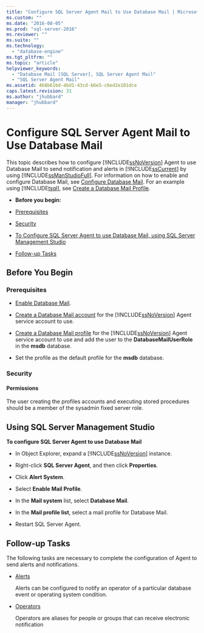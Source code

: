 ```yaml
---
title: "Configure SQL Server Agent Mail to Use Database Mail | Microsoft Docs"
ms.custom: ""
ms.date: "2016-08-05"
ms.prod: "sql-server-2016"
ms.reviewer: ""
ms.suite: ""
ms.technology: 
  - "database-engine"
ms.tgt_pltfrm: ""
ms.topic: "article"
helpviewer_keywords: 
  - "Database Mail [SQL Server], SQL Server Agent Mail"
  - "SQL Server Agent Mail"
ms.assetid: 4b8b61bd-4bd1-43cd-b6e5-c6ed2e101dce
caps.latest.revision: 31
ms.author: "jhubbard"
manager: "jhubbard"
---
```

# Configure SQL Server Agent Mail to Use Database Mail
  This topic describes how to configure [!INCLUDE[ssNoVersion](../../a9notintoc/includes/ssnoversion-md.md)] Agent to use Database Mail to send notification and alerts in [!INCLUDE[ssCurrent](../../a9notintoc/includes/sscurrent-md.md)] by using [!INCLUDE[ssManStudioFull](../../a9notintoc/includes/ssmanstudiofull-md.md)].  For information on how to enable and configure Database Mail, see [Configure Database Mail](../../relational-databases/database-mail/configure-database-mail.md).  For an example using [!INCLUDE[tsql](../../a9notintoc/includes/tsql-md.md)], see [Create a Database Mail Profile](../../relational-databases/database-mail/create-a-database-mail-profile.md).
  
-   **Before you begin:**  
  
-   [Prerequisites](#Prerequisites)  
  
-   [Security](#Security)  
  
-   [To Configure SQL Server Agent to use Database Mail, using SQL Server Management Studio](#SSMSProcedure)  
  
-   [Follow-up Tasks](#Follow_Up)  
  
##  <a name="BeforeYouBegin"></a> Before You Begin  
  
###  <a name="Prerequisites"></a> Prerequisites  
  
-   [Enable Database Mail](../../relational-databases/database-mail/configure-database-mail.md).  
  
-    [Create a Database Mail account](../../relational-databases/database-mail/create-a-database-mail-account.md) for the [!INCLUDE[ssNoVersion](../../a9notintoc/includes/ssnoversion-md.md)] Agent service account to use.  
  
-   [Create a Database Mail profile](../../relational-databases/database-mail/create-a-database-mail-profile.md) for the [!INCLUDE[ssNoVersion](../../a9notintoc/includes/ssnoversion-md.md)] Agent service account to use and add the user to the **DatabaseMailUserRole** in the **msdb** database.  
  
-   Set the profile as the default profile for the **msdb** database.  
  
###  <a name="Security"></a> Security  
  
####  <a name="Permissions"></a> Permissions  
 The user creating the profiles accounts and executing stored procedures should be a member of the sysadmin fixed server role.  
  
##  <a name="SSMSProcedure"></a> Using SQL Server Management Studio  
 **To configure SQL Server Agent to use Database Mail**  
  
-   In Object Explorer, expand a [!INCLUDE[ssNoVersion](../../a9notintoc/includes/ssnoversion-md.md)] instance.  
  
-   Right-click **SQL Server Agent**, and then click **Properties**.  
  
-   Click **Alert System**.  
  
-   Select **Enable Mail Profile**.  
  
-   In the **Mail system** list, select **Database Mail**.  
  
-   In the **Mail profile list**, select a mail profile for Database Mail.  
  
-   Restart SQL Server Agent.  
  
##  <a name="Follow_Up"></a> Follow-up Tasks  
 The following tasks are necessary to complete the configuration of Agent to send alerts and notifications.  
  
-   [Alerts](../Topic/Alerts.md)  
  
     Alerts can be configured to notify an operator of a particular database event or operating system condition.  
  
-   [Operators](../Topic/Operators.md)  
  
     Operators are aliases for people or groups that can receive electronic notification  
  
  